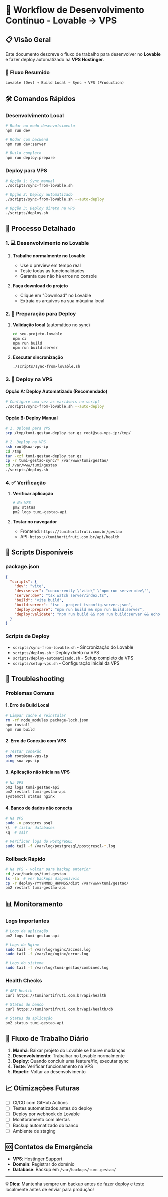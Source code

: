 # 🚀 Workflow de Desenvolvimento Contínuo - Lovable → VPS

## 📋 Visão Geral

Este documento descreve o fluxo de trabalho para desenvolver no **Lovable** e fazer deploy automatizado na **VPS Hostinger**.

### 🔄 Fluxo Resumido
```
Lovable (Dev) → Build Local → Sync → VPS (Production)
```

## 🛠️ Comandos Rápidos

### Desenvolvimento Local
```bash
# Rodar em modo desenvolvimento
npm run dev

# Rodar com backend
npm run dev:server

# Build completo
npm run deploy:prepare
```

### Deploy para VPS
```bash
# Opção 1: Sync manual
./scripts/sync-from-lovable.sh

# Opção 2: Deploy automatizado
./scripts/sync-from-lovable.sh --auto-deploy

# Opção 3: Deploy direto na VPS
./scripts/deploy.sh
```

## 📝 Processo Detalhado

### 1. 💻 Desenvolvimento no Lovable

1. **Trabalhe normalmente no Lovable**
   - Use o preview em tempo real
   - Teste todas as funcionalidades
   - Garanta que não há erros no console

2. **Faça download do projeto**
   - Clique em "Download" no Lovable
   - Extraia os arquivos na sua máquina local

### 2. 🔨 Preparação para Deploy

1. **Validação local** (automático no sync)
   ```bash
   cd seu-projeto-lovable
   npm ci
   npm run build
   npm run build:server
   ```

2. **Executar sincronização**
   ```bash
   ./scripts/sync-from-lovable.sh
   ```

### 3. 🚀 Deploy na VPS

#### Opção A: Deploy Automatizado (Recomendado)
```bash
# Configure uma vez as variáveis no script
./scripts/sync-from-lovable.sh --auto-deploy
```

#### Opção B: Deploy Manual
```bash
# 1. Upload para VPS
scp /tmp/tumi-gestao-deploy.tar.gz root@sua-vps-ip:/tmp/

# 2. Deploy na VPS
ssh root@sua-vps-ip
cd /tmp
tar -xzf tumi-gestao-deploy.tar.gz
cp -r tumi-gestao-sync/* /var/www/tumi/gestao/
cd /var/www/tumi/gestao
./scripts/deploy.sh
```

### 4. ✅ Verificação

1. **Verificar aplicação**
   ```bash
   # Na VPS
   pm2 status
   pm2 logs tumi-gestao-api
   ```

2. **Testar no navegador**
   - Frontend: `https://tumihortifruti.com.br/gestao`
   - API: `https://tumihortifruti.com.br/api/health`

## 🔧 Scripts Disponíveis

### package.json
```json
{
  "scripts": {
    "dev": "vite",
    "dev:server": "concurrently \"vite\" \"npm run server:dev\"",
    "server:dev": "tsx watch server/index.ts",
    "build": "vite build",
    "build:server": "tsc --project tsconfig.server.json",
    "deploy:prepare": "npm run build && npm run build:server",
    "deploy:validate": "npm run build && npm run build:server && echo '✅ Build OK'"
  }
}
```

### Scripts de Deploy
- `scripts/sync-from-lovable.sh` - Sincronização do Lovable
- `scripts/deploy.sh` - Deploy direto na VPS
- `scripts/deploy-automatizado.sh` - Setup completo da VPS
- `scripts/setup-vps.sh` - Configuração inicial da VPS

## 🚨 Troubleshooting

### Problemas Comuns

#### 1. Erro de Build Local
```bash
# Limpar cache e reinstalar
rm -rf node_modules package-lock.json
npm install
npm run build
```

#### 2. Erro de Conexão com VPS
```bash
# Testar conexão
ssh root@sua-vps-ip
ping sua-vps-ip
```

#### 3. Aplicação não inicia na VPS
```bash
# Na VPS
pm2 logs tumi-gestao-api
pm2 restart tumi-gestao-api
systemctl status nginx
```

#### 4. Banco de dados não conecta
```bash
# Na VPS
sudo -u postgres psql
\l  # listar databases
\q  # sair

# Verificar logs do PostgreSQL
sudo tail -f /var/log/postgresql/postgresql-*.log
```

### Rollback Rápido
```bash
# Na VPS - voltar para backup anterior
cd /var/backups/tumi-gestao
ls -la  # ver backups disponíveis
cp -r deploy-YYYYMMDD_HHMMSS/dist /var/www/tumi/gestao/
pm2 restart tumi-gestao-api
```

## 📊 Monitoramento

### Logs Importantes
```bash
# Logs da aplicação
pm2 logs tumi-gestao-api

# Logs do Nginx
sudo tail -f /var/log/nginx/access.log
sudo tail -f /var/log/nginx/error.log

# Logs do sistema
sudo tail -f /var/log/tumi-gestao/combined.log
```

### Health Checks
```bash
# API Health
curl https://tumihortifruti.com.br/api/health

# Status do banco
curl https://tumihortifruti.com.br/api/health/db

# Status da aplicação
pm2 status tumi-gestao-api
```

## 🔄 Fluxo de Trabalho Diário

1. **Manhã**: Baixar projeto do Lovable se houve mudanças
2. **Desenvolvimento**: Trabalhar no Lovable normalmente
3. **Deploy**: Quando concluir uma feature/fix, executar sync
4. **Teste**: Verificar funcionamento na VPS
5. **Repetir**: Voltar ao desenvolvimento

## 📈 Otimizações Futuras

- [ ] CI/CD com GitHub Actions
- [ ] Testes automatizados antes do deploy
- [ ] Deploy por webhook do Lovable
- [ ] Monitoramento com alertas
- [ ] Backup automatizado do banco
- [ ] Ambiente de staging

## 🆘 Contatos de Emergência

- **VPS**: Hostinger Support
- **Domain**: Registrar do domínio
- **Database**: Backup em `/var/backups/tumi-gestao/`

---

**💡 Dica**: Mantenha sempre um backup antes de fazer deploy e teste localmente antes de enviar para produção!